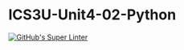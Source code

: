 # ICS3U-Unit4-02-Python

[![GitHub's Super Linter](https://github.com/Seti-Ngabo/ICS3U-Unit4-02-Python/workflows/GitHub's%20Super%20Linter/badge.svg)](https://github.com/Seti-Ngabo/ICS3U-Unit4-02-Python/actions)

